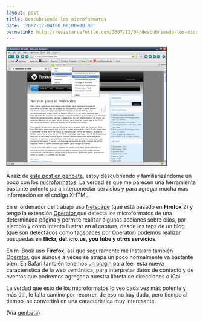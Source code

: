 ```yaml
---
layout: post
title: Descubriendo los microformatos
date: '2007-12-04T00:00:00+00:00'
permalink: http://resistancefutile.com/2007/12/04/descubriendo-los-microformatos/
---
```

<img src='/assets/resist_microformats.png' alt='Resistance to Microformats' class="centro_borde" />

A raíz de <a href="http://www.genbeta.com/2007/12/02-plugin-de-microformatos-para-safari">este post en genbeta</a>, estoy descubriendo y familiarizándome un poco con los <a href="http://microformats.org/">microformatos</a>. La verdad es que me parecen una herramienta bastante potente para interconectar servicios y para agregar mucha más información en el código XHTML.

En el ordenador del trabajo uso <a href="http://www.genbeta.com/2007/10/16-repasamos-netscape-9">Netscape</a> (que está basado en <strong>Firefox</strong> 2) y tengo la extensión <a href="https://addons.mozilla.org/es-ES/firefox/addon/4106">Operator </a>que detecta los microformatos de una determinada página y permite realizar algunas acciones sobre ellos, por ejemplo y como intento ilustrar en al captura, desde los tags de un blog (que son detectados como tagspaces por Operator) podemos realizar búsquedas en <strong>flickr, del.icio.us, you tube y otros servicios</strong>.

En m iBook uso <strong>Firefox</strong>, así que seguramente me instalaré también <a href="https://addons.mozilla.org/es-ES/firefox/addon/4106">Operator</a>, que aunque a veces se atrapa un poco normalmente va bastante bien. En Safari también tenemos <a href="http://zappatic.net/safarimicroformats/">un plugin</a> para leer esta nueva característica de la web semántica, para interpretar datos de contacto y de eventos que podremos agregar a nuestra libreta de direcciones o iCal. 

La verdad que esto de los microformatos lo veo cada vez más potente y más útil, le falta camino por recorrer, de eso no hay duda, pero tiempo al tiempo, se convertirá en una característica muy interesante.

(Vía <a href="http://www.genbeta.com/2007/12/02-plugin-de-microformatos-para-safari">genbeta</a>)

